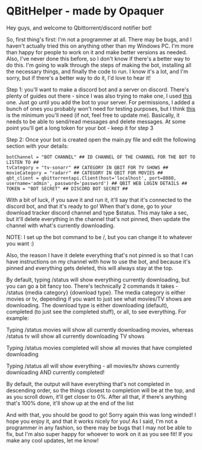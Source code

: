 # QBitHelper - made by Opaquer

Hey guys, and welcome to Qbittorrent/discord notifier bot!

So, first thing's first: I'm not a programmer at all. There may be bugs, and I haven't actually tried this on anything other than my Windows PC. I'm more than happy for people to work on it and make better versions as needed. Also, I've never done this before, so I don't know if there's a better way to do this. I'm going to walk through the steps of making the bot, installing all the necessary things, and finally the code to run. I know it's a lot, and I'm sorry, but if there's a better way to do it, I'd love to hear it!

Step 1: you'll want to make a discord bot and a server on discord. There's plenty of guides out there - since I was also trying to make one, I used [this](https://www.freecodecamp.org/news/create-a-discord-bot-with-python/) one. Just go until you add the bot to your server. For permissions, I added a bunch of ones you probably won't need for testing purposes, but I think [this](https://i.imgur.com/xUfYkWo.png) is the minimum you'll need (if not, feel free to update me). Basically, it needs to be able to send/read messages and delete messages. At some point you'll get a long token for your bot - keep it for step 3

Step 2: Once your bot is created open the main.py file and edit the following section with your details:

    botChannel = "BOT CHANNEL" ## ID CHANNEL OF THE CHANNEL FOR THE BOT TO LISTEN TO ##
    tvCategory = "tv-sonarr" ## CATEGORY IN QBIT FOR TV SHOWS ##
    movieCategory = "radarr" ## CATEGORY IN QBIT FOR MOVIES ##
    qbt_client = qbittorrentapi.Client(host='localhost', port=8080, username='admin', password='password') ## QBIT WEB LOGIN DETAILS ##
    TOKEN = "BOT SECRET" ## DISCORD BOT SECRET ##

With a bit of luck, if you save it and run it, it'll say that it's connected to the discord bot, and that it's ready to go! When that's done, go to your download tracker discord channel and type $status. This may take a sec, but it'll delete everything in the channel that's not pinned, then update the channel with what's currently downloading. 

NOTE: I set up the bot command to be /, but you can change it to whatever you want :)

Also, the reason I have it delete everything that's not pinned is so that I can have instructions on my channel with how to use the bot, and because it's pinned and everything gets deleted, this will always stay at the top. 

By default, typing /status will show everything currently downloading, but you can go a bit fancy too. There's technically 2 commands it takes - /status {media category} {download type}. The media category is either movies or tv, depending if you want to just see what movies/TV shows are downloading. The download type is either downloading (default), completed (to just see the completed stuff), or all, to see everything. For example:

Typing /status movies will show all currently downloading movies, whereas /status tv will show all currently downloading TV shows

Typing /status movies completed will show all movies that have completed downloading

Typing /status all will show everything - all movies/tv shows currently downloading AND currently completed!

By default, the output will have everything that's not completed in descending order, so the things closest to completion will be at the top, and as you scroll down, it'll get closer to 0%. After all that, if there's anything that's 100% done, it'll show up at the end of the list

And with that, you should be good to go! Sorry again this was long winded! I hope you enjoy it, and that it works nicely for you! As I said, I'm not a programmer in any fashion, so there may be bugs that I may not be able to fix, but I'm also super happy for whoever to work on it as you see fit! If you make any cool updates, let me know!
